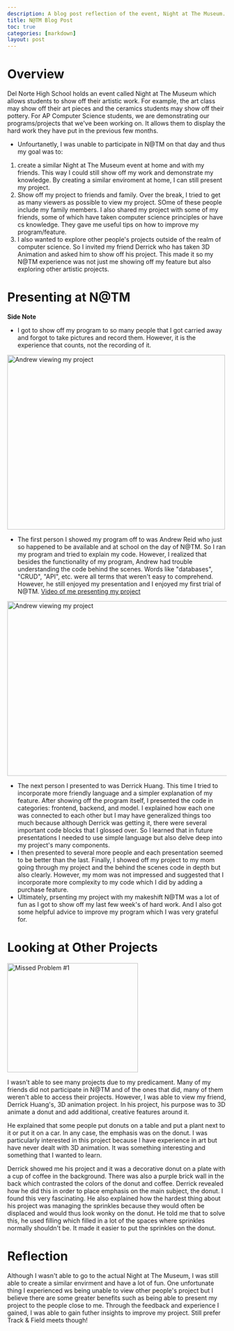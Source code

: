 ```yaml
---
description: A blog post reflection of the event, Night at The Museum.
title: N@TM Blog Post
toc: true
categories: [markdown]
layout: post
---
```


# Overview
Del Norte High School holds an event called Night at The Museum which allows students to show off their artistic work. For example, the art class may show off their art pieces and the ceramics students may show off their pottery. For AP Computer Science students, we are demonstrating our programs/projects that we've been working on. It allows them to display the hard work they have put in the previous few months.
- Unfourtanetly, I was unable to participate in N@TM on that day and thus my goal was to:
1. create a similar Night at The Museum event at home and with my friends. This way I could still show off my work and demonstrate my knowledge. By creating a similar enviroment at home, I can still present my project.
2. Show off my project to friends and family. Over the break, I tried to get as many viewers as possible to view my project. SOme of these people include my family members. I also shared my project with some of my friends, some of which have taken computer science principles or have cs knowledge. They gave me useful tips on how to improve my program/feature.
3. I also wanted to explore other people's projects outside of the realm of computer science. So I invited my friend Derrick who has taken 3D Animation and asked him to show off his project. This made it so my N@TM experience was not just me showing off my feature but also exploring other artistic projects.

# Presenting at N@TM 
**Side Note**
- I got to show off my program to so many people that I got carried away and forgot to take pictures and record them. However, it is the experience that counts, not the recording of it.

<img src="{{site.baseurl}}/images/IMG-0892.jpg" alt="Andrew viewing my project" style="width:500px;height:400px;">

- The first person I showed my program off to was Andrew Reid who just so happened to be available and at school on the day of N@TM. So I ran my program and tried to explain my code. However, I realized that besides the functionality of my program, Andrew had trouble understanding the code behind the scenes. Words like "databases", "CRUD", "API", etc. were all terms that weren't easy to comprehend. However, he still enjoyed my presentation and I enjoyed my first trial of N@TM.
[Video of me presenting my project](https://drive.google.com/drive/u/1/shared-with-me)

<img src="{{site.baseurl}}/images/Resized-Resized-20230227-141221.JPG" alt="Andrew viewing my project" style="width:800px;height:400px;">

- The next person I presented to was Derrick Huang. This time I tried to incorporate more friendly language and a simpler explanation of my feature. After showing off the program itself, I presented the code in categories: frontend, backend, and model. I explained how each one was connected to each other but I may have generalized things too much because although Derrick was getting it, there were several important code blocks that I glossed over. So I learned that in future presentations I needed to use simple language but also delve deep into my project's many components.
- I then presented to several more people and each presentation seemed to be better than the last. Finally, I showed off my project to my mom going through my project and the behind the scenes code in depth but also clearly. However, my mom was not impressed and suggested that I incorporate more complexity to my code which I did by adding a purchase feature. 
- Ultimately, prsenting my project with my makeshift N@TM was a lot of fun as I got to show off my last few week's of hard work. And I also got some helpful advice to improve my program which I was very grateful for.

# Looking at Other Projects
<img src="{{site.baseurl}}/images/Screenshot (103).png" alt="Missed Problem #1" style="width:300px;height:250px;">

I wasn't able to see many projects due to my predicament. Many of my friends did not participate in N@TM and of the ones that did, many of them weren't able to access their projects. However, I was able to view my friend, Derrick Huang's, 3D animation project. In his project, his purpose was to 3D animate a donut and add additional, creative features around it. 

He explained that some people put donuts on a table and put a plant next to it or put it on a car. In any case, the emphasis was on the donut. I was particularly interested in this project because I have experience in art but have never dealt with 3D animation. It was something interesting and something that I wanted to learn.

Derrick showed me his project and it was a decorative donut on a plate with a cup of coffee in the background. There was also a purple brick wall in the back which contrasted the colors of the donut and coffee. Derrick revealed how he did this in order to place emphasis on the main subject, the donut. I found this very fascinating. He also explained how the hardest thing about his project was managing the sprinkles because they would often be displaced and would thus look wonky on the donut. He told me that to solve this, he used filling which filled in a lot of the spaces where sprinkles normally shouldn't be. It made it easier to put the sprinkles on the donut.

# Reflection
Although I wasn't able to go to the actual Night at The Museum, I was still able to create a similar envirment and have a lot of fun. One unfortunate thing I experienced ws being unable to view other people's project but I believe there are some greater benefits such as being able to present my project to the people close to me. Through the feedback and experience I gained, I was able to gain futher insights to improve my project. Still prefer Track & Field meets though!